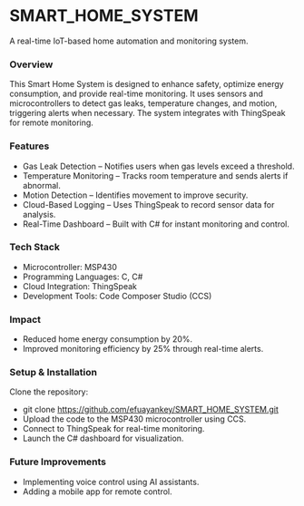 # SMART_HOME_SYSTEM
A real-time IoT-based home automation and monitoring system.

### Overview
This Smart Home System is designed to enhance safety, optimize energy consumption, and provide real-time monitoring. It uses sensors and microcontrollers to detect gas leaks, temperature changes, and motion, triggering alerts when necessary. The system integrates with ThingSpeak for remote monitoring.

### Features
- Gas Leak Detection – Notifies users when gas levels exceed a threshold.
- Temperature Monitoring – Tracks room temperature and sends alerts if abnormal.
- Motion Detection – Identifies movement to improve security.
- Cloud-Based Logging – Uses ThingSpeak to record sensor data for analysis.
- Real-Time Dashboard – Built with C# for instant monitoring and control.

### Tech Stack
- Microcontroller: MSP430
- Programming Languages: C, C#
- Cloud Integration: ThingSpeak
- Development Tools: Code Composer Studio (CCS)

### Impact
- Reduced home energy consumption by 20%.
- Improved monitoring efficiency by 25% through real-time alerts.

### Setup & Installation
Clone the repository:
- git clone https://github.com/efuayankey/SMART_HOME_SYSTEM.git
- Upload the code to the MSP430 microcontroller using CCS.
- Connect to ThingSpeak for real-time monitoring.
- Launch the C# dashboard for visualization.
  
### Future Improvements
- Implementing voice control using AI assistants.
- Adding a mobile app for remote control.
